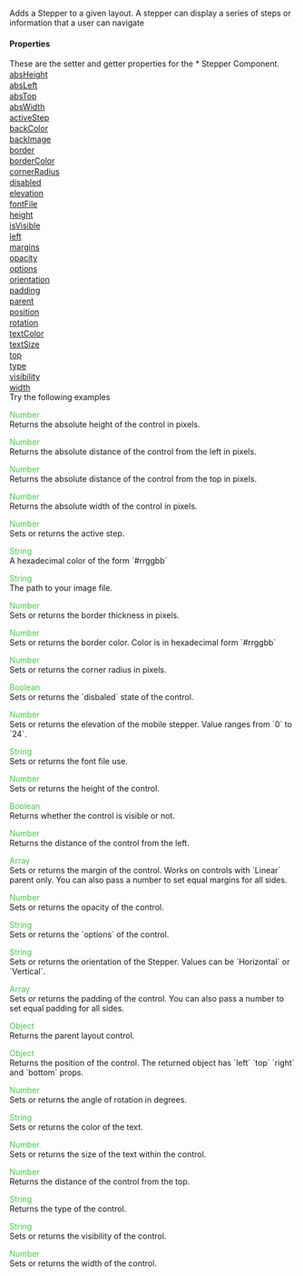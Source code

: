 Adds a Stepper to a given layout. A stepper can display a series of steps or information that a user can navigate
<h4>Properties</h4>These are the setter and getter properties for the *  Stepper Component.<div class="samp" style="margin-top:2px;"><a href="#absheight-0" data-transition="pop" data-rel="popup" class="ui-link">absHeight </a></div><div class="samp" style="margin-top:2px;"><a href="#absleft-5" data-transition="pop" data-rel="popup" class="ui-link">absLeft </a></div><div class="samp" style="margin-top:2px;"><a href="#abstop-10" data-transition="pop" data-rel="popup" class="ui-link">absTop </a></div><div class="samp" style="margin-top:2px;"><a href="#abswidth-15" data-transition="pop" data-rel="popup" class="ui-link">absWidth </a></div><div class="samp" style="margin-top:2px;"><a href="#activestep-20" data-transition="pop" data-rel="popup" class="ui-link">activeStep </a></div><div class="samp" style="margin-top:2px;"><a href="#backcolor-25" data-transition="pop" data-rel="popup" class="ui-link">backColor </a></div><div class="samp" style="margin-top:2px;"><a href="#backimage-30" data-transition="pop" data-rel="popup" class="ui-link">backImage </a></div><div class="samp" style="margin-top:2px;"><a href="#border-35" data-transition="pop" data-rel="popup" class="ui-link">border </a></div><div class="samp" style="margin-top:2px;"><a href="#bordercolor-40" data-transition="pop" data-rel="popup" class="ui-link">borderColor </a></div><div class="samp" style="margin-top:2px;"><a href="#cornerradius-45" data-transition="pop" data-rel="popup" class="ui-link">cornerRadius </a></div><div class="samp" style="margin-top:2px;"><a href="#disabled-50" data-transition="pop" data-rel="popup" class="ui-link">disabled </a></div><div class="samp" style="margin-top:2px;"><a href="#elevation-55" data-transition="pop" data-rel="popup" class="ui-link">elevation </a></div><div class="samp" style="margin-top:2px;"><a href="#fontfile-60" data-transition="pop" data-rel="popup" class="ui-link">fontFile </a></div><div class="samp" style="margin-top:2px;"><a href="#height-65" data-transition="pop" data-rel="popup" class="ui-link">height </a></div><div class="samp" style="margin-top:2px;"><a href="#isvisible-70" data-transition="pop" data-rel="popup" class="ui-link">isVisible </a></div><div class="samp" style="margin-top:2px;"><a href="#left-75" data-transition="pop" data-rel="popup" class="ui-link">left </a></div><div class="samp" style="margin-top:2px;"><a href="#margins-80" data-transition="pop" data-rel="popup" class="ui-link">margins </a></div><div class="samp" style="margin-top:2px;"><a href="#opacity-85" data-transition="pop" data-rel="popup" class="ui-link">opacity </a></div><div class="samp" style="margin-top:2px;"><a href="#options-90" data-transition="pop" data-rel="popup" class="ui-link">options </a></div><div class="samp" style="margin-top:2px;"><a href="#orientation-95" data-transition="pop" data-rel="popup" class="ui-link">orientation </a></div><div class="samp" style="margin-top:2px;"><a href="#padding-100" data-transition="pop" data-rel="popup" class="ui-link">padding </a></div><div class="samp" style="margin-top:2px;"><a href="#parent-105" data-transition="pop" data-rel="popup" class="ui-link">parent </a></div><div class="samp" style="margin-top:2px;"><a href="#position-110" data-transition="pop" data-rel="popup" class="ui-link">position </a></div><div class="samp" style="margin-top:2px;"><a href="#rotation-115" data-transition="pop" data-rel="popup" class="ui-link">rotation </a></div><div class="samp" style="margin-top:2px;"><a href="#textcolor-120" data-transition="pop" data-rel="popup" class="ui-link">textColor </a></div><div class="samp" style="margin-top:2px;"><a href="#textsize-125" data-transition="pop" data-rel="popup" class="ui-link">textSize </a></div><div class="samp" style="margin-top:2px;"><a href="#top-130" data-transition="pop" data-rel="popup" class="ui-link">top </a></div><div class="samp" style="margin-top:2px;"><a href="#type-135" data-transition="pop" data-rel="popup" class="ui-link">type </a></div><div class="samp" style="margin-top:2px;"><a href="#visibility-140" data-transition="pop" data-rel="popup" class="ui-link">visibility </a></div><div class="samp" style="margin-top:2px;"><a href="#width-145" data-transition="pop" data-rel="popup" class="ui-link">width </a></div>
Try the following examples
<div data-role="popup" id="absheight-0" class="ui-content"><p><span style="color:#4c4;">Number</span><br>Returns the absolute height of the control in pixels.</p></div><div data-role="popup" id="absleft-5" class="ui-content"><p><span style="color:#4c4;">Number</span><br>Returns the absolute distance of the control from the left in pixels.</p></div><div data-role="popup" id="abstop-10" class="ui-content"><p><span style="color:#4c4;">Number</span><br>Returns the absolute distance of the control from the top in pixels.</p></div><div data-role="popup" id="abswidth-15" class="ui-content"><p><span style="color:#4c4;">Number</span><br>Returns the absolute width of the control in pixels.</p></div><div data-role="popup" id="activestep-20" class="ui-content"><p><span style="color:#4c4;">Number</span><br>Sets or returns the active step.</p></div><div data-role="popup" id="backcolor-25" class="ui-content"><p><span style="color:#4c4;">String</span><br>A hexadecimal color of the form `#rrggbb`</p></div><div data-role="popup" id="backimage-30" class="ui-content"><p><span style="color:#4c4;">String</span><br>The path to your image file.</p></div><div data-role="popup" id="border-35" class="ui-content"><p><span style="color:#4c4;">Number</span><br>Sets or returns the border thickness in pixels.</p></div><div data-role="popup" id="bordercolor-40" class="ui-content"><p><span style="color:#4c4;">Number</span><br>Sets or returns the border color. Color is in hexadecimal form `#rrggbb`</p></div><div data-role="popup" id="cornerradius-45" class="ui-content"><p><span style="color:#4c4;">Number</span><br>Sets or returns the corner radius in pixels.</p></div><div data-role="popup" id="disabled-50" class="ui-content"><p><span style="color:#4c4;">Boolean</span><br>Sets or returns the `disbaled` state of the control.</p></div><div data-role="popup" id="elevation-55" class="ui-content"><p><span style="color:#4c4;">Number</span><br>Sets or returns the elevation of the mobile stepper. Value ranges from `0` to `24`.</p></div><div data-role="popup" id="fontfile-60" class="ui-content"><p><span style="color:#4c4;">String</span><br>Sets or returns the font file use.</p></div><div data-role="popup" id="height-65" class="ui-content"><p><span style="color:#4c4;">Number</span><br>Sets or returns the height of the control.</p></div><div data-role="popup" id="isvisible-70" class="ui-content"><p><span style="color:#4c4;">Boolean</span><br>Returns whether the control is visible or not.</p></div><div data-role="popup" id="left-75" class="ui-content"><p><span style="color:#4c4;">Number</span><br>Returns the distance of the control from the left.</p></div><div data-role="popup" id="margins-80" class="ui-content"><p><span style="color:#4c4;">Array</span><br>Sets or returns the margin of the control. Works on controls with `Linear` parent only. You can also pass a number to set equal margins for all sides.</p></div><div data-role="popup" id="opacity-85" class="ui-content"><p><span style="color:#4c4;">Number</span><br>Sets or returns the opacity of the control.</p></div><div data-role="popup" id="options-90" class="ui-content"><p><span style="color:#4c4;">String</span><br>Sets or returns the `options` of the control.</p></div><div data-role="popup" id="orientation-95" class="ui-content"><p><span style="color:#4c4;">String</span><br>Sets or returns the orientation of the Stepper. Values can be `Horizontal` or `Vertical`.</p></div><div data-role="popup" id="padding-100" class="ui-content"><p><span style="color:#4c4;">Array</span><br>Sets or returns the padding of the control. You can also pass a number to set equal padding for all sides.</p></div><div data-role="popup" id="parent-105" class="ui-content"><p><span style="color:#4c4;">Object</span><br>Returns the parent layout control.</p></div><div data-role="popup" id="position-110" class="ui-content"><p><span style="color:#4c4;">Object</span><br>Returns the position of the control. The returned object has `left` `top` `right` and `bottom` props.</p></div><div data-role="popup" id="rotation-115" class="ui-content"><p><span style="color:#4c4;">Number</span><br>Sets or returns the angle of rotation in degrees.</p></div><div data-role="popup" id="textcolor-120" class="ui-content"><p><span style="color:#4c4;">String</span><br>Sets or returns the color of the text.</p></div><div data-role="popup" id="textsize-125" class="ui-content"><p><span style="color:#4c4;">Number</span><br>Sets or returns the size of the text within the control.</p></div><div data-role="popup" id="top-130" class="ui-content"><p><span style="color:#4c4;">Number</span><br>Returns the distance of the control from the top.</p></div><div data-role="popup" id="type-135" class="ui-content"><p><span style="color:#4c4;">String</span><br>Returns the type of the control.</p></div><div data-role="popup" id="visibility-140" class="ui-content"><p><span style="color:#4c4;">String</span><br>Sets or returns the visibility of the control.</p></div><div data-role="popup" id="width-145" class="ui-content"><p><span style="color:#4c4;">Number</span><br>Sets or returns the width of the control.</p></div>